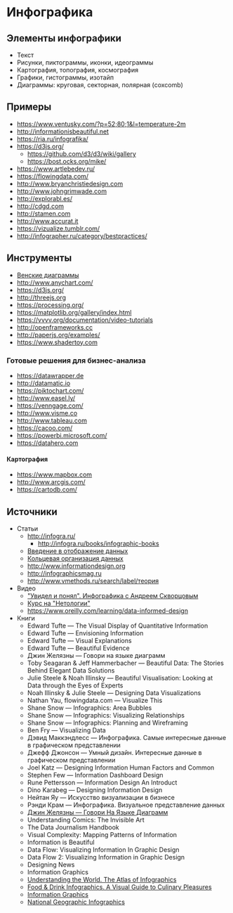 # Инфографика

## Элементы инфографики
- Текст
- Рисунки, пиктограммы, иконки, идеограммы
- Картография, топография, космография
- Графики, гистограммы, изотайп
- Диаграммы: круговая, секторная, полярная (coxcomb)

## Примеры
- https://www.ventusky.com/?p=52;80;1&l=temperature-2m
- http://informationisbeautiful.net
- https://ria.ru/infografika/
- https://d3js.org/
  - https://github.com/d3/d3/wiki/gallery
  - https://bost.ocks.org/mike/
- https://www.artlebedev.ru/
- https://flowingdata.com/
- http://www.bryanchristiedesign.com
- http://www.johngrimwade.com
- http://explorabl.es/
- http://cdgd.com
- http://stamen.com
- http://www.accurat.it
- https://vizualize.tumblr.com/
- http://infographer.ru/category/bestpractices/

## Инструменты
- [Венские диаграммы](http://www.isomatic.de/#home)
- http://www.anychart.com/
- https://d3js.org/
- http://threejs.org
- https://processing.org/
- https://matplotlib.org/gallery/index.html
- https://vvvv.org/documentation/video-tutorials
- http://openframeworks.cc
- http://paperjs.org/examples/
- https://www.shadertoy.com

### Готовые решения для бизнес-анализа
- https://datawrapper.de
- http://datamatic.io
- https://piktochart.com/
- http://www.easel.ly/
- https://venngage.com/
- http://www.visme.co
- http://www.tableau.com
- https://cacoo.com/
- https://powerbi.microsoft.com/
- https://datahero.com

#### Картография
- https://www.mapbox.com
- http://www.arcgis.com/
- https://cartodb.com/




## Источники
- Статьи
  - http://infogra.ru/
    - http://infogra.ru/books/infographic-books
  - [Введение в отображение данных](https://infoactive.co/data-design)
  - [Кольцевая организация данных](http://circos.ca/)
  - http://www.informationdesign.org
  - http://infographicsmag.ru
  - http://www.vmethods.ru/search/label/теория
- Видео
  - ["Увидел и понял". Инфографика с Андреем Скворцовым](https://www.youtube.com/watch?v=IJa-gF1l_M4)
  - [Курс на "Нетологии"](http://netology.ru/programs/infografica)
  - https://www.oreilly.com/learning/data-informed-design
- Книги
  - Edward Tufte — The Visual Display of Quantitative Information
  - Edward Tufte — Envisioning Information
  - Edward Tufte — Visual Explanations
  - Edward Tufte — Beautiful Evidence
  - Джин Желязны — Говори на языке диаграмм
  - Toby Seagaran & Jeff Hammerbacher — Beautiful Data: The Stories Behind Elegant Data Solutions
  - Julie Steele & Noah Illinsky — Beautiful Visualisation: Looking at Data through the Eyes of Experts
  - Noah Illinsky & Julie Steele — Designing Data Visualizations
  - Nathan Yau, flowingdata.com — Visualize This
  - Shane Snow — Infographics: Area Bubbles
  - Shane Snow — Infographics: Visualizing Relationships
  - Shane Snow — Infographics: Planning and Wireframing
  - Ben Fry — Visualizing Data
  - Дэвид Маккэндлесс — Инфографика. Самые интересные данные в графическом представлении
  - Джефф Джонсон — Умный дизайн. Интересные данные в графическом представлении
  - Joel Katz — Designing Information Human Factors and Common
  - Stephen Few — Information Dashboard Design
  - Rune Pettersson — Information Design An Introduct
  - Dino Karabeg — Designing Information Design
  - Нейтан Яу — Искусство визуализации в бизнесе
  - Рэнди Крам — Инфографика. Визуальное представление данных
  - [Джин Желязны — Говори На Языке Диаграмм](https://www.mann-ivanov-ferber.ru/assets/files/bookparts/026/book026_intro.pdf)
  - Understanding Comics: The Invisible Art
  - The Data Journalism Handbook
  - Visual Complexity: Mapping Patterns of Information
  - Information is Beautiful
  - Data Flow: Visualizing Information In Graphic Design
  - Data Flow 2: Visualizing Information in Graphic Design
  - Designing News
  - Information Graphics
  - [Understanding the World. The Atlas of Infographics](https://www.taschen.com/pages/en/catalogue/graphic_design/all/03411/facts.understanding_the_world_the_atlas_of_infographics.htm)
  - [Food & Drink Infographics. A Visual Guide to Culinary Pleasures](https://www.taschen.com/pages/en/catalogue/graphic_design/all/03436/facts.food_drink_infographics_a_visual_guide_to_culinary_pleasures.htm)
  - [Information Graphics](https://www.taschen.com/pages/en/catalogue/graphic_design/all/04984/facts.information_graphics.htm)
  - [National Geographic Infographics](https://www.taschen.com/pages/en/catalogue/graphic_design/all/03431/facts.national_geographic_infographics.htm)